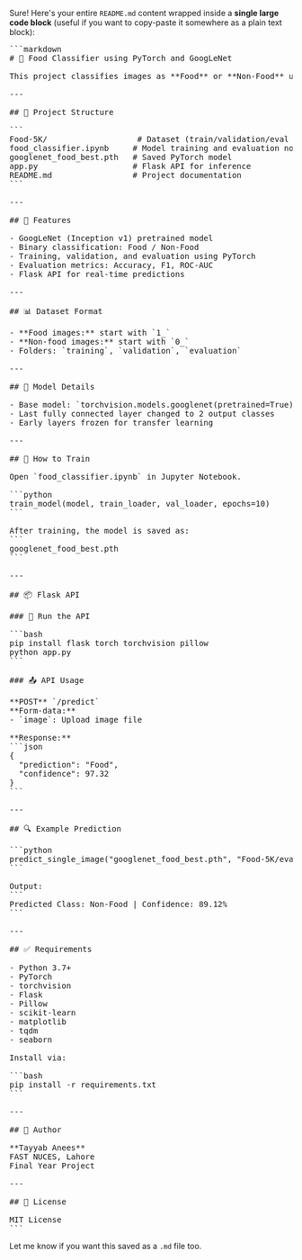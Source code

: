 Sure! Here's your entire `README.md` content wrapped inside a **single large code block** (useful if you want to copy-paste it somewhere as a plain text block):

<pre lang="markdown">
```markdown
# 🍔 Food Classifier using PyTorch and GoogLeNet

This project classifies images as **Food** or **Non-Food** using a fine-tuned GoogLeNet (Inception v1) model. It uses the [Food-5K dataset](https://www.kaggle.com/datasets/food/Food-5K) and provides a Flask API for prediction.

---

## 📁 Project Structure

```
Food-5K/                   # Dataset (train/validation/eval folders)
food_classifier.ipynb     # Model training and evaluation notebook
googlenet_food_best.pth   # Saved PyTorch model
app.py                    # Flask API for inference
README.md                 # Project documentation
```

---

## 🚀 Features

- GoogLeNet (Inception v1) pretrained model
- Binary classification: Food / Non-Food
- Training, validation, and evaluation using PyTorch
- Evaluation metrics: Accuracy, F1, ROC-AUC
- Flask API for real-time predictions

---

## 📊 Dataset Format

- **Food images:** start with `1_`  
- **Non-food images:** start with `0_`  
- Folders: `training`, `validation`, `evaluation`

---

## 🧠 Model Details

- Base model: `torchvision.models.googlenet(pretrained=True)`
- Last fully connected layer changed to 2 output classes
- Early layers frozen for transfer learning

---

## 🧪 How to Train

Open `food_classifier.ipynb` in Jupyter Notebook.

```python
train_model(model, train_loader, val_loader, epochs=10)
```

After training, the model is saved as:
```
googlenet_food_best.pth
```

---

## 📦 Flask API

### 🔧 Run the API

```bash
pip install flask torch torchvision pillow
python app.py
```

### 📤 API Usage

**POST** `/predict`  
**Form-data:**  
- `image`: Upload image file

**Response:**
```json
{
  "prediction": "Food",
  "confidence": 97.32
}
```

---

## 🔍 Example Prediction

```python
predict_single_image("googlenet_food_best.pth", "Food-5K/evaluation/0_54.jpg")
```

Output:
```
Predicted Class: Non-Food | Confidence: 89.12%
```

---

## ✅ Requirements

- Python 3.7+
- PyTorch
- torchvision
- Flask
- Pillow
- scikit-learn
- matplotlib
- tqdm
- seaborn

Install via:

```bash
pip install -r requirements.txt
```

---

## 👤 Author

**Tayyab Anees**  
FAST NUCES, Lahore  
Final Year Project

---

## 📄 License

MIT License
```
</pre>

Let me know if you want this saved as a `.md` file too.
